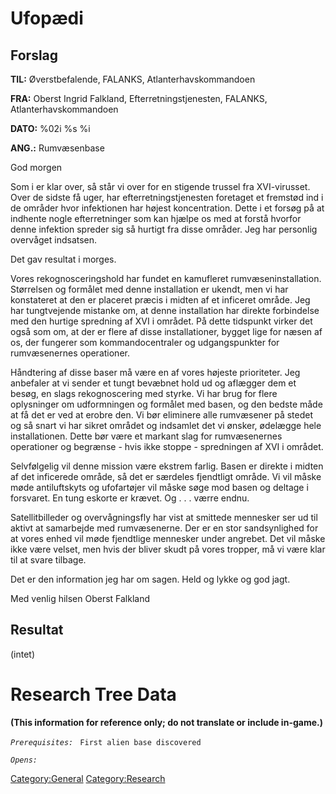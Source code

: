 # Ufopædi

## Forslag

**TIL:** Øverstbefalende, FALANKS, Atlanterhavskommandoen

**FRA:** Oberst Ingrid Falkland, Efterretningstjenesten, FALANKS,
Atlanterhavskommandoen

**DATO:** %02i %s %i

**ANG.:** Rumvæsenbase

God morgen

Som i er klar over, så står vi over for en stigende trussel fra
XVI-virusset. Over de sidste få uger, har efterretningstjenesten
foretaget et fremstød ind i de områder hvor infektionen har højest
koncentration. Dette i et forsøg på at indhente nogle efterretninger som
kan hjælpe os med at forstå hvorfor denne infektion spreder sig så
hurtigt fra disse områder. Jeg har personlig overvåget indsatsen.

Det gav resultat i morges.

Vores rekognosceringshold har fundet en kamufleret rumvæseninstallation.
Størrelsen og formålet med denne installation er ukendt, men vi har
konstateret at den er placeret præcis i midten af et inficeret område.
Jeg har tungtvejende mistanke om, at denne installation har direkte
forbindelse med den hurtige spredning af XVI i området. På dette
tidspunkt virker det også som om, at der er flere af disse
installationer, bygget lige for næsen af os, der fungerer som
kommandocentraler og udgangspunkter for rumvæsenernes operationer.

Håndtering af disse baser må være en af vores højeste prioriteter. Jeg
anbefaler at vi sender et tungt bevæbnet hold ud og aflægger dem et
besøg, en slags rekognoscering med styrke. Vi har brug for flere
oplysninger om udformningen og formålet med basen, og den bedste måde at
få det er ved at erobre den. Vi bør eliminere alle rumvæsener på stedet
og så snart vi har sikret området og indsamlet det vi ønsker, ødelægge
hele installationen. Dette bør være et markant slag for rumvæsenernes
operationer og begrænse - hvis ikke stoppe - spredningen af XVI i
området.

Selvfølgelig vil denne mission være ekstrem farlig. Basen er direkte i
midten af det inficerede område, så det er særdeles fjendtligt område.
Vi vil måske møde antiluftskyts og ufofartøjer vil måske søge mod basen
og deltage i forsvaret. En tung eskorte er krævet. Og . . . værre endnu.

Satellitbilleder og overvågningsfly har vist at smittede mennesker ser
ud til aktivt at samarbejde med rumvæsenerne. Der er en stor
sandsynlighed for at vores enhed vil møde fjendtlige mennesker under
angrebet. Det vil måske ikke være velset, men hvis der bliver skudt på
vores tropper, må vi være klar til at svare tilbage.

Det er den information jeg har om sagen. Held og lykke og god jagt.

Med venlig hilsen Oberst Falkland

## Resultat

(intet)

# Research Tree Data

**(This information for reference only; do not translate or include
in-game.)**

*`Prerequisites:`*
` First alien base discovered`

*`Opens:`*

[Category:General](Category:General "wikilink")
[Category:Research](Category:Research "wikilink")